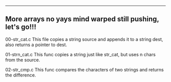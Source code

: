 --------------------------------------------
More arrays no yays
mind warped
still pushing, let's go!!!
-------------------------------------------------
00-str_cat.c
This file copies a string source and appends it to a string dest, also returns a pointer to dest.

01-strn_cat.c
This func copies a string just like str_cat, but uses n chars from the source.

02-str_cmp.c
This func compares the characters of two strings and returns the difference.

